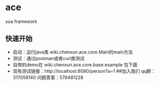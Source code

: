 # ace
soa  framework
## 快速开始
+ 启动：运行java类 wiki.chenxun.ace.core.Main的main方法
+ 测试：通过postman或者curl类测试
+ 自带的demo在 wiki.chenxun.ace.core.base.example 包下面
+ 现有测试链接：http://localhost:8080/person?a=1 
##加入我们
qq群：317059140 问题答案：576481228


